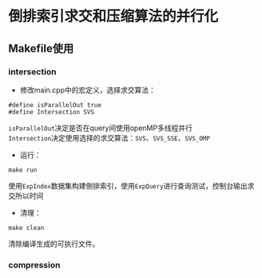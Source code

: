 # 倒排索引求交和压缩算法的并行化

## Makefile使用

### intersection

* 修改main.cpp中的宏定义，选择求交算法：
```
#define isParallelOut true
#define Intersection SVS
```

`isParallelOut`决定是否在query间使用openMP多线程并行  
`Intersection`决定使用选择的求交算法：`SVS`、`SVS_SSE`、`SVS_OMP`

* 运行：  
```
make run
```

使用`ExpIndex`数据集构建倒排索引，使用`ExpQuery`进行查询测试，控制台输出求交所以时间  

* 清理：
```
make clean
```

清除编译生成的可执行文件。

### compression